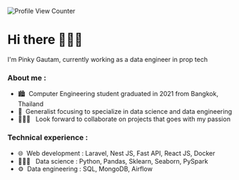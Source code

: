 ![Profile View Counter](https://komarev.com/ghpvc/?username=ppkgtmm&style=flat)

# Hi there 🙋🏻‍♀️
I'm Pinky Gautam, currently working as a data engineer in prop tech

### About me :
- 🏙️ &nbsp;Computer Engineering student graduated in 2021 from Bangkok, Thailand
- :seedling:&nbsp; Generalist focusing to specialize in data science and data engineering
- 👩🏻‍💻 &nbsp;&nbsp;Look forward to collaborate on projects that goes with my passion

### Technical experience :
- 🌐 &nbsp;Web development : Laravel, Nest JS, Fast API, React JS, Docker
- 👩🏻‍🔬 &nbsp; Data science : Python, Pandas, Sklearn, Seaborn, PySpark
- ⚙️ &nbsp;Data engineering : SQL, MongoDB, Airflow
